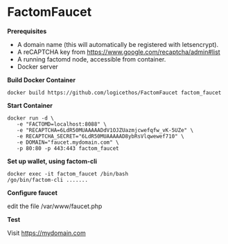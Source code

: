 # FactomFaucet

**Prerequisites**

 - A domain name (this will automatically be registered with letsencrypt).
 - A reCAPTCHA key from https://www.google.com/recaptcha/admin#list
 - A running factomd node, accessible from container. 
 - Docker server
    
   
**Build Docker Container**

    docker build https://github.com/logicethos/FactomFaucet factom_faucet

**Start Container**

    docker run -d \
       -e "FACTOMD=localhost:8088" \
       -e "RECAPTCHA=6LdR50MUAAAAADdV1OJZUazmjcwefqfw_vK-5UZe" \
       -e RECAPTCHA_SECRET="6LdR50MUAAAAAD8ybRsVlqwewef710" \
       -e DOMAIN="faucet.mydomain.com" \
       -p 80:80 -p 443:443 factom_faucet


**Set up wallet, using factom-cli**

    docker exec -it factom_faucet /bin/bash
    /go/bin/factom-cli .......
    
**Configure faucet**

edit  the file /var/www/faucet.php

**Test**

Visit https://mydomain.com

